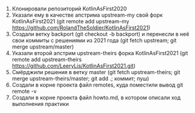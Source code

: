 1. Клонировали репозиторий KotlinAsFirst2020
2. Указали ему в качестве апстрима upstream-my свой форк KotlinAsFirst2021 (git remote add upstream-my https://github.com/RolandTheSoldier/KotlinAsFirst2021)
3. Создали ветку backport (git checkout -b backport) и перенесли в неё свои коммиты с решениями из 2021 года (git fetch upstream; git merge upstream/master)
4. Указали второй апстрим upstream-theirs форка KotlinAsFirst2021 (git remote add upstream-theirs https://github.com/LeeryLis/KotlinAsFirst2021.git)
5. Смёрджили решения в ветку master (git fetch upstream-theirs; git merge upstream-theirs/master; git add .; коммит; пуш)
6. Создали в корне проекта файл remotes, куда поместили вывод git remote -v
7. Создали в корне проекта файл howto.md, в котором описали ход выполнения практики

